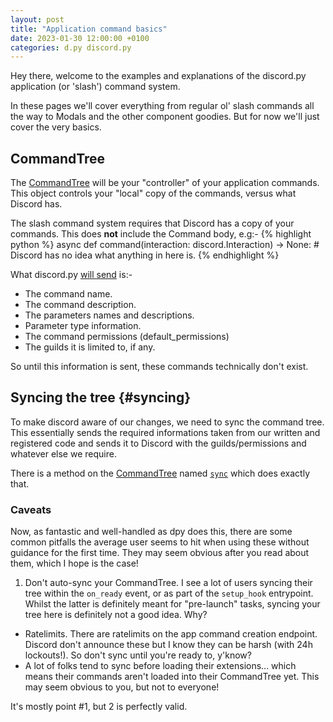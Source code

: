 ```yaml
---
layout: post
title: "Application command basics"
date: 2023-01-30 12:00:00 +0100
categories: d.py discord.py
---
```


Hey there, welcome to the examples and explanations of the discord.py application (or 'slash') command system.

In these pages we'll cover everything from regular ol' slash commands all the way to Modals and the other component goodies. But for now we'll just cover the very basics.

## CommandTree

The [CommandTree][command-tree] will be your "controller" of your application commands.
This object controls your "local" copy of the commands, versus what Discord has.

The slash command system requires that Discord has a copy of your commands.
This does **not** include the Command body, e.g:-
{% highlight python %}
async def command(interaction: discord.Interaction) -> None:
    # Discord has no idea what anything in here is.
{% endhighlight %}

What discord.py [will send][syncing] is:-
- The command name.
- The command description.
- The parameters names and descriptions.
- Parameter type information.
- The command permissions (default_permissions)
- The guilds it is limited to, if any.

So until this information is sent, these commands technically don't exist.

## Syncing the tree {#syncing}

To make discord aware of our changes, we need to sync the command tree.
This essentially sends the required informations taken from our written and registered code and sends it to Discord with the guilds/permissions and whatever else we require.

There is a method on the [CommandTree][command-tree] named [`sync`][sync] which does exactly that.

### Caveats

Now, as fantastic and well-handled as dpy does this, there are some common pitfalls the average user seems to hit when using these without guidance for the first time.
They may seem obvious after you read about them, which I hope is the case!

1. Don't auto-sync your CommandTree.
I see a lot of users syncing their tree within the `on_ready` event, or as part of the `setup_hook` entrypoint. Whilst the latter is definitely meant for "pre-launch" tasks, syncing your tree here is definitely not a good idea.
Why?
- Ratelimits.
  There are ratelimits on the app command creation endpoint. Discord don't announce these but I know they can be harsh (with 24h lockouts!). So don't sync until you're ready to, y'know?
- A lot of folks tend to sync before loading their extensions... which means their commands aren't loaded into their CommandTree yet. This may seem obvious to you, but not to everyone!

It's mostly point #1, but 2 is perfectly valid.

[syncing]: #syncing
[command-tree]: https://discordpy.readthedocs.io/en/stable/interactions/api.html#discord.app_commands.CommandTree
[sync]: https://discordpy.readthedocs.io/en/stable/interactions/api.html#discord.app_commands.CommandTree.sync
